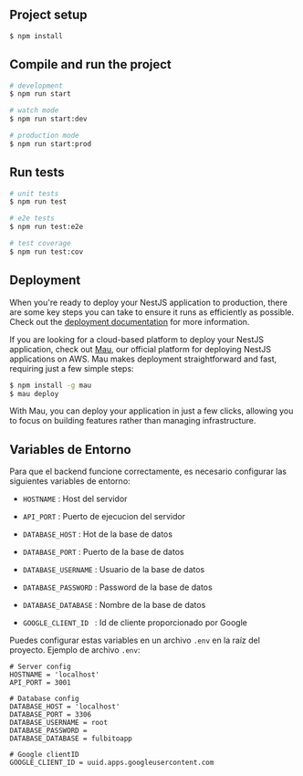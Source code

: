## Project setup

```bash
$ npm install
```

## Compile and run the project

```bash
# development
$ npm run start

# watch mode
$ npm run start:dev

# production mode
$ npm run start:prod
```

## Run tests

```bash
# unit tests
$ npm run test

# e2e tests
$ npm run test:e2e

# test coverage
$ npm run test:cov
```

## Deployment

When you're ready to deploy your NestJS application to production, there are some key steps you can take to ensure it runs as efficiently as possible. Check out the [deployment documentation](https://docs.nestjs.com/deployment) for more information.

If you are looking for a cloud-based platform to deploy your NestJS application, check out [Mau](https://mau.nestjs.com), our official platform for deploying NestJS applications on AWS. Mau makes deployment straightforward and fast, requiring just a few simple steps:

```bash
$ npm install -g mau
$ mau deploy
```

With Mau, you can deploy your application in just a few clicks, allowing you to focus on building features rather than managing infrastructure.

## Variables de Entorno

Para que el backend funcione correctamente, es necesario configurar las siguientes variables de entorno:

- `HOSTNAME` : Host del servidor
- `API_PORT` : Puerto de ejecucion del servidor

- `DATABASE_HOST` : Hot de la base de datos
- `DATABASE_PORT` : Puerto de la base de datos
- `DATABASE_USERNAME` : Usuario de la base de datos
- `DATABASE_PASSWORD` : Password de la base de datos
- `DATABASE_DATABASE` : Nombre de la base de datos

- `GOOGLE_CLIENT_ID ` : Id de cliente proporcionado por Google

Puedes configurar estas variables en un archivo `.env` en la raíz del proyecto. Ejemplo de archivo `.env`:

```env
# Server config
HOSTNAME = 'localhost'
API_PORT = 3001

# Database config
DATABASE_HOST = 'localhost'
DATABASE_PORT = 3306
DATABASE_USERNAME = root
DATABASE_PASSWORD =
DATABASE_DATABASE = fulbitoapp

# Google clientID
GOOGLE_CLIENT_ID = uuid.apps.googleusercontent.com
```
